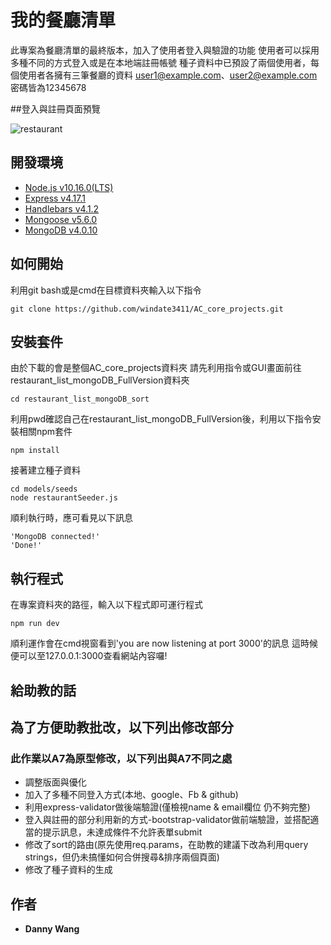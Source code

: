 # 我的餐廳清單 

此專案為餐廳清單的最終版本，加入了使用者登入與驗證的功能
使用者可以採用多種不同的方式登入或是在本地端註冊帳號
種子資料中已預設了兩個使用者，每個使用者各擁有三筆餐廳的資料
user1@example.com、user2@example.com
密碼皆為12345678

##登入與註冊頁面預覽

![restaurant](https://media.giphy.com/media/eH3zabT6x9Velouvxz/giphy.gif)

## 開發環境

+ [Node.js v10.16.0(LTS)](https://nodejs.org/en/)
+ [Express v4.17.1](https://www.npmjs.com/package/express)
+ [Handlebars v4.1.2](https://www.npmjs.com/package/handlebars)
+ [Mongoose v5.6.0](https://mongoosejs.com/)
+ [MongoDB v4.0.10](https://www.mongodb.com/)

## 如何開始

利用git bash或是cmd在目標資料夾輸入以下指令

```
git clone https://github.com/windate3411/AC_core_projects.git
```

## 安裝套件

由於下載的會是整個AC_core_projects資料夾
請先利用指令或GUI畫面前往restaurant_list_mongoDB_FullVersion資料夾

```
cd restaurant_list_mongoDB_sort
```
利用pwd確認自己在restaurant_list_mongoDB_FullVersion後，利用以下指令安裝相關npm套件

```
npm install
```
接著建立種子資料

```
cd models/seeds
node restaurantSeeder.js
```
順利執行時，應可看見以下訊息

```
'MongoDB connected!'
'Done!'
```


## 執行程式

在專案資料夾的路徑，輸入以下程式即可運行程式

```
npm run dev
```
順利運作會在cmd視窗看到'you are now listening at port 3000'的訊息
這時候便可以至127.0.0.1:3000查看網站內容囉!

## 給助教的話

__為了方便助教批改，以下列出修改部分__
--- 
### 此作業以A7為原型修改，以下列出與A7不同之處
+ 調整版面與優化
+ 加入了多種不同登入方式(本地、google、Fb & github)
+ 利用express-validator做後端驗證(僅檢視name & email欄位 仍不夠完整)
+ 登入與註冊的部分利用新的方式-bootstrap-validator做前端驗證，並搭配適當的提示訊息，未達成條件不允許表單submit
+ 修改了sort的路由(原先使用req.params，在助教的建議下改為利用query strings，但仍未搞懂如何合併搜尋&排序兩個頁面)
+ 修改了種子資料的生成


## 作者

* **Danny Wang** 


